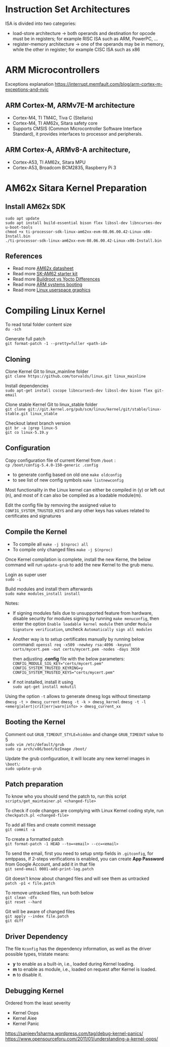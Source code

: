 # Instruction Set Architectures
ISA is divided into two categories:
* load-store architecture -> both operands and destination for opcode must be in registers; for example RISC ISA such as ARM, PowerPC, ...
* register-memory architecture -> one of the operands may be in memory, while the other in register; for example CISC ISA such as x86

# ARM Microcontrollers
Exceptions explanation
https://interrupt.memfault.com/blog/arm-cortex-m-exceptions-and-nvic
## ARM Cortex-M, ARMv7E-M architecture
* Cortex-M4, TI TM4C, Tiva C (Stellaris)
* Cortex-M4, TI AM62x, Sitara safety core
*  Supports CMSIS (Common Microcontroller Software Interface Standard), it provides interfaces to processor and peripherals.

## ARM Cortex-A, ARMv8-A architecture, 
* Cortex-A53, TI AM62x, Sitara MPU
* Cortex-A53, Broadcom BCM2835, Raspberry Pi 3

# AM62x Sitara Kernel Preparation
## Install AM62x SDK
`sudo apt update`\
`sudo apt install build-essential bison flex libssl-dev libncurses-dev u-boot-tools`\
`chmod +x ti-processor-sdk-linux-am62xx-evm-08.06.00.42-Linux-x86-Install.bin`\
`./ti-processor-sdk-linux-am62xx-evm-08.06.00.42-Linux-x86-Install.bin`

## References
* Read more [AM62x datasheet](./AM62x%20Sitara%20Processors%20datasheet%20-%20am623.pdf)
* Read more [SK-AM62 starter kit](./SK-AM62%20Starter%20Kit%20User's%20Guide%20-%20spruj40c.pdf)
* Read more [Buildroot vs Yocto Differences](./Buildroot-vs-Yocto-Differences-for-Your-Daily-Job-Luca-Ceresoli-AIM-Sportline.pdf)
* Read more [ARM systems booting](./How_ARM_systems_are_booted_an_introduction_to_the_ARM_boot_flow.pdf)
* Read more [Linux userspace graphics](./kocialkowski-overview-linux-userspace-graphics-stack.pdf)

# Compiling Linux Kernel
To read total folder content size\
`du -sch`

Generate full patch\
`git format-patch -1 --pretty=fuller <path-id>`

## Cloning
Clone Kernel Git to linux_mainline folder\
`git clone https://github.com/torvalds/linux.git linux_mainline`

Install dependencies\
`sudo apt-get install cscope libncurses5-dev libssl-dev bison flex git-email`

Clone stable Kernel Git to linux_stable folder\
`git clone git://git.kernel.org/pub/scm/linux/kernel/git/stable/linux-stable.git linux_stable`

Checkout latest branch version\
`git br -a |grep linux-5`\
`git co linux-5.19.y`

## Configuration
Copy configuration file of current Kernel from `/boot` :\
`cp /boot/config-5.4.0-150-generic .config`

* to generate config based on old one `make oldconfig`
* to see list of new config symbols `make listnewconfig`

Most functionality in the Linux kernel can either be compiled in (y) or left out (n), and most of it can also be compiled as a loadable module(m).

Edit the config file by removing the assigned value to `CONFIG_SYSTEM_TRUSTED_KEYS` and any other keys has values related to certificates and signatures

## Compile the Kernel
* To compile all `make -j $(nproc) all`
* To compile only changed files `make -j $(nproc)`

Once Kernel compilation is complete, install the new Kerne, the below command will run `update-grub` to add the new Kernel to the grub menu.

Login as super user\
`sudo -i`

Build modules and install them afterwards\
`sudo make modules_install install`

Notes:
* If signing modules fails due to unsupported feature from hardware, disable security for modules signing by running `make menuconfig`, then enter the option `Enable loadable kernel module` then under `Module Signature verification`, uncheck `Automatically sign all modules`
* Another way is to setup certificates manually by running below command:
    `openssl req -x509 -newkey rsa:4096 -keyout certs/mycert.pem -out certs/mycert.pem -nodes -days 3650`

    then adjusting **.config** file with the below parameters:\
    `CONFIG_MODULE_SIG_KEY="certs/mycert.pem"`\
    `CONFIG_SYSTEM_TRUSTED_KEYRING=y`\
    `CONFIG_SYSTEM_TRUSTED_KEYS="certs/mycert.pem"`

* if not installed, install it using\
`sudo apt-get install mokutil`

Using the option `-t` allows to generate dmesg logs without timestamp\
`dmesg -t > dmesg_current`
`dmesg -t -k > dmesg_kernel`
`dmesg -t -l <emerg|alert|crit|err|warn|info> > dmesg_current_xx`

## Booting the Kernel
Comment out `GRUB_TIMEOUT_STYLE=hidden` and change `GRUB_TIMEOUT` value to 5\
`sudo vim /etc/default/grub`\
`sudo cp arch/x86/boot/bzImage /boot/`

Update the grub configuration, it will locate any new kernel images in `\boot\`:\
`sudo update-grub`

## Patch preparation
To know who you should send the patch to, run this script\
`scripts/get_maintainer.pl <changed-file>`

To check if code changes are complying with Linux Kernel coding style, run\
`checkpatch.pl <changed-file>`

To add all files and create commit message\
`git commit -a`

To create a formatted patch\
`git format-patch -1 HEAD --to=<email> --cc=<email>`

To send the email, first you need to setup smtp fields in `.gitconfig`, for smtppass, if 2-steps verifications is enabled, you can create **App Password** from Google Account, and add it in that file\
`git send-email 0001-add-print-log.patch`

Git doesn't know about changed files and will see them as untracked\
`patch -p1 < file.patch`

To remove untracked files, run both below\
`git clean -dfx`\
`git reset --hard`

Git will be aware of changed files\
`git apply --index file.patch`\
`git diff`

## Driver Dependency
The file `Kconfig` has the dependency information, as well as the driver possible types, tristate means:
* **y** to enable as a built-in, i.e., loaded during Kernel loading.
* **m** to enable as module, i.e., loaded on request after Kernel is loaded.
* **n** to disable it.

## Debugging Kernel
Ordered from the least severity
* Kernel Oops
* Kernel Aiee
* Kernel Panic

https://sanjeev1sharma.wordpress.com/tag/debug-kernel-panics/
https://www.opensourceforu.com/2011/01/understanding-a-kernel-oops/
